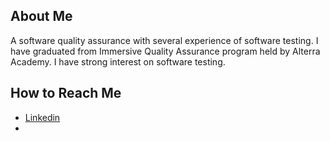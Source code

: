 ## About Me
A software quality assurance with several experience of software testing. I have graduated from Immersive Quality Assurance program held by Alterra Academy. I have strong interest on software testing.

## How to Reach Me
* [Linkedin](https://www.linkedin.com/in/naufal-firaas-b8b44513a/)
* 
